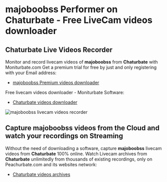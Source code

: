 # majoboobss Performer on Chaturbate - Free LiveCam videos downloader

## Chaturbate Live Videos Recorder

Monitor and record livecam videos of **majoboobss** from **Chaturbate** with Moniturbate.com
Get a premium trial for free by just and only registering with your Email address:
* [majoboobss Premium videos downloader](https://moniturbate.com/request-demo-licence-key.html)

Free livecam videos downloader - Moniturbate Software:
* [Chaturbate videos downloader](https://moniturbate.com/moniturbate-download-software.html)

![majoboobss livecam videos recorder](https://peachurnet.com/templates/moniturbate-software.png)


## Capture majoboobss videos from the Cloud and watch your recordings on Streaming

Without the need of downloading a software, capture **majoboobss** livecam videos from **Chaturbate** 100% online.
Watch Livecam archives from **Chaturbate** unlimitedly from thousands of existing recordings, only on Peachurbate.com and its websites network:
* [Chaturbate videos archives](https://peachurnet.com/)